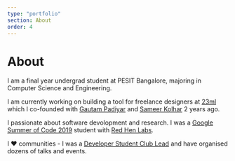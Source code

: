 ```yaml
---
type: "portfolio"
section: About
order: 4
---
```


# About

I am a final year undergrad student at PESIT Bangalore, majoring in Computer Science and Engineering.

I am currently working on building a tool for freelance designers at [23ml](23ml.in) which I co-founded with [Gautam Padiyar](https://twitter.com/padiyar_) and [Sameer Kolhar](https://twitter.com/kolhar730) 2 years ago.

I passionate about software devolopment and research. I was a [Google Summer of Code 2019](https://summerofcode.withgoogle.com/archive/2019/projects/5915487278465024/) student with [Red Hen Labs](https://summerofcode.withgoogle.com/archive/2019/organizations/4781629350871040/).

I ❤️ communities - I was a [Developer Student Club Lead](https://www.linkedin.com/posts/animysore_dsc-pesit-newsletter-activity-6538434501511606272-KAW6) and have organised dozens of talks and events.

